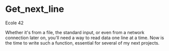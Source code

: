 # Get_next_line
Ecole 42

Whether it's from a file, the standard input, or even from a network connection later on, you'll need a way to read data one line at a time. Now is the time to write such a function, essential for several of my next projects.
